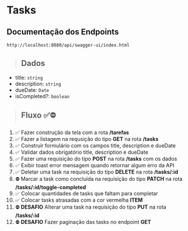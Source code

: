 # Tasks

## Documentação dos Endpoints

```sh
http://localhost:8080/api/swagger-ui/index.html
```

> ## Dados
* title: `string`
* description: `string`
* dueDate: `Date`
* isCompleted?: `boolean`

> ## Fluxo ✅⛔️
1. ✅ Fazer construção da tela com a rota **/tarefas**
2. ✅ Fazer a listagem na requsição do tipo **GET** na rota **/tasks**
3. ✅ Construir formulário com os campos title, description e dueDate
4. ✅ Validar dados obrigatório title, description e dueDate
5. ✅ Fazer uma requisição do tipo **POST** na rota **/tasks** com os dados
6. ✅ Exibir toast error mensagem quando retornar algum erro da API
7. ✅ Deletar uma task na requisição do tipo **DELETE** na rota **/tasks/:id**
8. ⛔️ Marcar a task como concluída na requisição do tipo **PATCH** na rota **/tasks/:id/toggle-completed**
9. ✅ Colocar quantidades de tasks que faltam para completar
10. ✅ Colocar tasks atrasadas com a cor vermelha **ITEM** 
11. ⛔️ **DESAFIO** Alterar uma task na requisição do tipo **PUT** na rota **/tasks/:id**
12. ⛔️ **DESAFIO** Fazer  paginação das tasks no endpoint **GET**


